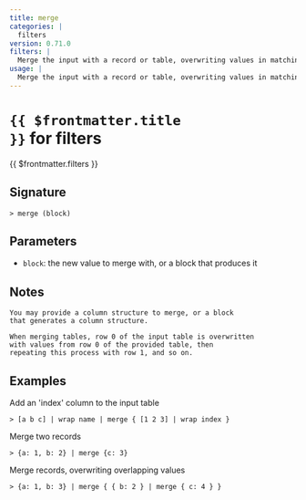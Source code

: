 ```yaml
---
title: merge
categories: |
  filters
version: 0.71.0
filters: |
  Merge the input with a record or table, overwriting values in matching columns.
usage: |
  Merge the input with a record or table, overwriting values in matching columns.
---
```


# <code>{{ $frontmatter.title }}</code> for filters

<div class='command-title'>{{ $frontmatter.filters }}</div>

## Signature

```> merge (block)```

## Parameters

 -  `block`: the new value to merge with, or a block that produces it

## Notes
```text
You may provide a column structure to merge, or a block
that generates a column structure.

When merging tables, row 0 of the input table is overwritten
with values from row 0 of the provided table, then
repeating this process with row 1, and so on.
```
## Examples

Add an 'index' column to the input table
```shell
> [a b c] | wrap name | merge { [1 2 3] | wrap index }
```

Merge two records
```shell
> {a: 1, b: 2} | merge {c: 3}
```

Merge records, overwriting overlapping values
```shell
> {a: 1, b: 3} | merge { { b: 2 } | merge { c: 4 } }
```

